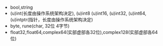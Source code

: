 + bool,string
+ (u)int(长度由操作系统架构决定), (u)int8 (u)int16, (u)int32, (u)int64, (u)intptr(指针，长度由操作系统架构决定)
+ byte, rune(char, 32位 4字节)
+ float32,float64,complex64(实部虚部各32位),complex128(实部虚部各64位)

